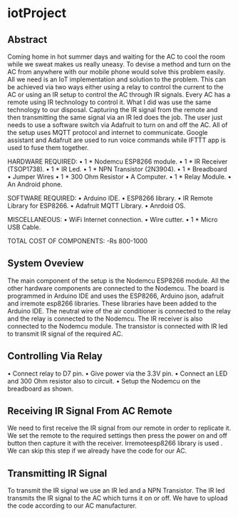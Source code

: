 # iotProject
## Abstract
Coming home in hot summer days and waiting for the AC to cool the room while we sweat makes us really uneasy. To devise a method and turn on the AC from anywhere with our mobile phone would solve this problem easily. All we need is an IoT implementation and solution to the problem.
This can be achieved via two ways either using a relay to control the current to the AC or using an IR setup to control the AC through IR signals.
Every AC has a remote using IR technology to control it. What I did was use the same technology to our disposal. Capturing the IR signal from the remote and then transmitting the same signal via an IR led does the job. 
The user just needs to use a software switch via Adafruit to turn on and off the AC. All of the setup uses MQTT protocol and internet to communicate. Google assistant and Adafruit are used to run voice commands while IFTTT app is used to fuse them together.










HARDWARE REQUIRED:
•	1 * Nodemcu ESP8266 module.
•	1 * IR Receiver (TSOP1738).
•	1 * IR Led.
•	1 * NPN Transistor (2N3904).
•	1 * Breadboard
•	Jumper Wires
•	1 * 300 Ohm Resistor
•	A Computer.
•	1 * Relay Module.
•	An Android phone.

SOFTWARE REQUIRED:
•	Arduino IDE.
•	ESP8266 library.
•	IR Remote Library for ESP8266.
•	Adafruit MQTT Library.
•	Anrdoid OS.

MISCELLANEOUS:
•	WiFi Internet connection.
•	Wire cutter.
•	1 * Micro USB Cable.

TOTAL COST OF COMPONENTS:
-Rs 800-1000

## System Oveview
The main component of the setup is the Nodemcu ESP8266 module. All the other hardware components are connected   to the Nodemcu. The board is programmed in Arduino IDE and uses the ESP8266, Arduino json, adafruit and irremote esp8266 libraries. These libraries have been added to the Arduino IDE.
The neutral wire of the air conditioner is connected to the relay and the relay is connected to the Nodemcu. The IR receiver is also connected to the Nodemcu module. The transistor is connected with IR led to transmit IR signal of the required AC.

## Controlling Via Relay

•	Connect relay to D7 pin.
•	Give power via the 3.3V pin.
•	Connect an LED and 300 Ohm resistor also to circuit.
•	Setup the Nodemcu on the breadboard as shown. 

## Receiving IR Signal From AC Remote

We need to first receive the IR signal from our remote in order to replicate it. We set the remote to the required settings then press the power on and off button then capture it with the receiver. Irremoteesp8266 library is used . We can skip this step if we already have the code for our AC.
## Transmitting IR Signal
To transmit the IR signal we use an IR led and a NPN Transistor. The IR led transmits the IR signal to the AC which turns it on or off.
We have to upload the code according to our AC manufacturer.
